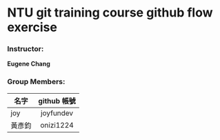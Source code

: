 # NTU git training course github flow exercise

### Instructor:

**Eugene Chang** 

### Group Members:

| **名字**           | **github 帳號**       |
| ------------------|:---------------------:|
| joy                | joyfundev             |
| 黃彥鈞             | onizi1224             |

